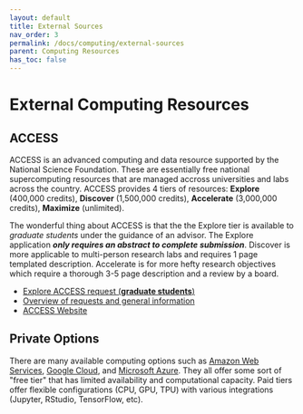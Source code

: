 ```yaml
---
layout: default
title: External Sources
nav_order: 3
permalink: /docs/computing/external-sources
parent: Computing Resources
has_toc: false
---
```


# External Computing Resources

## ACCESS

ACCESS is an advanced computing and data resource supported by the National Science Foundation.  These are essentially free national supercomputing resources that are managed accross universities and labs across the country.  ACCESS provides 4 tiers of resources: **Explore** (400,000 credits), **Discover** (1,500,000 credits), **Accelerate** (3,000,000 credits), **Maximize** (unlimited).

The wonderful thing about ACCESS is that the the Explore tier is available to *graduate students* under the guidance of an advisor.  The Explore application ***only requires an abstract to complete submission***.  Discover is more applicable to multi-person research labs and requires 1 page templated description. Accelerate is for more hefty research objectives which require a thorough 3-5 page description and a review by a board.

- [Explore ACCESS request (**graduate students**)](https://allocations.access-ci.org/preparing-your-explore-access-request)
- [Overview of requests and general information](https://allocations.access-ci.org/prepare-requests-overview)
- [ACCESS Website](https://allocations.access-ci.org/)

## Private Options

There are many available computing options such as [Amazon Web Services](https://aws.amazon.com/), [Google Cloud](https://cloud.google.com/), and [Microsoft Azure](https://azure.microsoft.com/).  They all offer some sort of "free tier" that has limited availability and computational capacity.  Paid tiers offer flexible configurations (CPU, GPU, TPU) with various integrations (Jupyter, RStudio, TensorFlow, etc).
